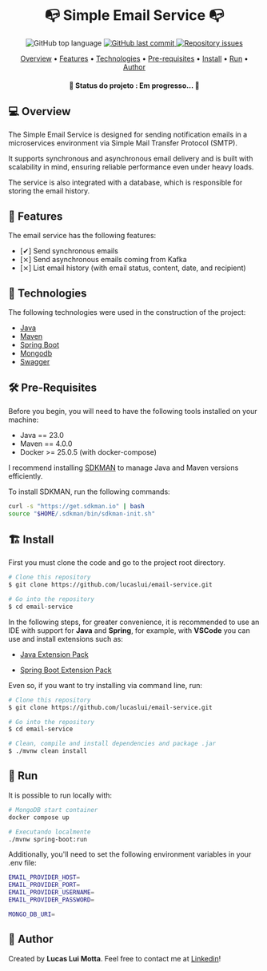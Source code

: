 <h1 align="center"> 📭 Simple Email Service 📭 </h1>

<p align="center">
  <img alt="GitHub top language" src="https://img.shields.io/github/languages/top/lucaslui/email-service">
  <a href="https://github.com/tgmarinho/nlw1/commits/master">
    <img alt="GitHub last commit" src="https://img.shields.io/github/last-commit/lucaslui/email-service">
  </a>
  <a href="https://github.com/lukemorales/rocketshoes-react-native/issues">
    <img alt="Repository issues" src="https://img.shields.io/github/issues/lucaslui/email-service.svg">
  </a>
</p>

<p align="center">
 <a href="#overview">Overview</a> •
 <a href="#features">Features</a> •
 <a href="#technologies">Technologies</a> • 
 <a href="#prerequisites">Pre-requisites</a> • 
 <a href="#install">Install</a> • 
 <a href="#run">Run</a> •
 <a href="#author">Author</a>
</p>

<h4 align="center"> 🚧  <b> Status do projeto </b>: Em progresso...  🚧 </h4>

<h2 id="overview"> 💻 Overview </h2>

The Simple Email Service is designed for sending notification emails in a microservices environment via Simple Mail Transfer Protocol (SMTP). 

It supports synchronous and asynchronous email delivery and is built with scalability in mind, ensuring reliable performance even under heavy loads.

The service is also integrated with a database, which is responsible for storing the email history.

<h2 id="features"> 📑 Features </h2>

The email service has the following features:

- [✔] Send synchronous emails 
- [⨯] Send asynchronous emails coming from Kafka
- [⨯] List email history (with email status, content, date, and recipient)

<h2 id="technologies"> 🧰 Technologies </h2>

The following technologies were used in the construction of the project:

- [Java](https://openjdk.org/)
- [Maven](https://maven.apache.org/)
- [Spring Boot](https://spring.io/)
- [Mongodb](https://www.mongodb.com/)
- [Swagger](https://swagger.io/)

<h2 id="prerequisites"> 🛠 Pre-Requisites </h2>

Before you begin, you will need to have the following tools installed on your machine:

  - Java == 23.0
  - Maven == 4.0.0
  - Docker >= 25.0.5 (with docker-compose)

I recommend installing [SDKMAN](https://sdkman.io/) to manage Java and Maven versions efficiently. 

To install SDKMAN, run the following commands:
    
```bash
curl -s "https://get.sdkman.io" | bash
source "$HOME/.sdkman/bin/sdkman-init.sh"
```

<h2 id="install"> 🏗️ Install </h2>

First you must clone the code and go to the project root directory.

```bash
# Clone this repository
$ git clone https://github.com/lucaslui/email-service.git

# Go into the repository
$ cd email-service
```
In the following steps, for greater convenience, it is recommended to use an IDE with support for **Java** and **Spring**, for example, with **VSCode** you can use and install extensions such as:

- [Java Extension Pack](https://marketplace.visualstudio.com/items?itemName=vscjava.vscode-java-pack)

- [Spring Boot Extension Pack](https://marketplace.visualstudio.com/items?itemName=Pivotal.vscode-boot-dev-pack)

Even so, if you want to try installing via command line, run:

```bash
# Clone this repository
$ git clone https://github.com/lucaslui/email-service.git

# Go into the repository
$ cd email-service

# Clean, compile and install dependencies and package .jar
$ ./mvnw clean install
```

<h2 id="run"> 🚀 Run </h2>

It is possible to run locally with:

```sh
# MongoDB start container
docker compose up

# Executando localmente
./mvnw spring-boot:run
```

Additionally, you'll need to set the following environment variables in your .env file:

```bash
EMAIL_PROVIDER_HOST=
EMAIL_PROVIDER_PORT=
EMAIL_PROVIDER_USERNAME=
EMAIL_PROVIDER_PASSWORD=

MONGO_DB_URI=
```

<h2 id="author"> 👤 Author </h2>

Created by **Lucas Lui Motta**. Feel free to contact me at [Linkedin](https://www.linkedin.com/in/lucas-lui-motta/)!
